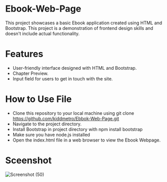 # Ebook-Web-Page
This project showcases a basic Ebook application created using HTML and Bootstrap. This project is a demonstration of frontend design skills and doesn't include actual functionality.

# Features
* User-friendly interface designed with HTML and Bootstrap.
* Chapter Preview.
* Input field for users to get in touch with the site.

# How to Use File
* Clone this repository to your local machine using git clone https://github.com/kiddmetro/Ebbok-Web-Page.git
* Navigate to the project directory.
* Install Bootstrap in project directory with npm install bootstrap
* Make sure you have node.js installed
* Open the index.html file in a web browser to view the Ebook Webpage.

# Sceenshot
![Screenshot (50)](https://github.com/kiddmetro/Ebook-Web-Page/assets/58137818/ecf25dd4-bfce-4c91-967e-0fc74c52c2cc)


